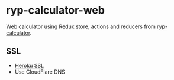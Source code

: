 # ryp-calculator-web

Web calculator using Redux store, actions and reducers from [ryp-calculator](https://github.com/ivarni/ryp-calculator).

## SSL
* [Heroku SSL](https://devcenter.heroku.com/articles/ssl-beta#enable-the-labs-flag-and-install-the-heroku-certs-plugin)
* Use CloudFlare DNS
